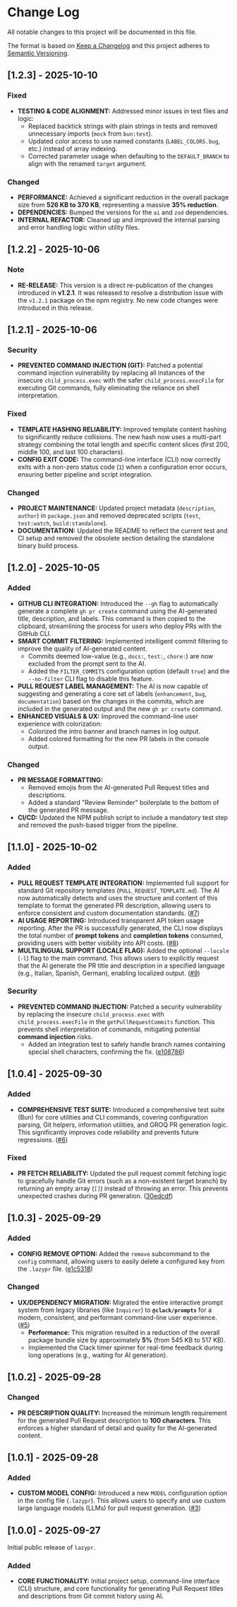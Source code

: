 # Change Log

All notable changes to this project will be documented in this file.

The format is based on [Keep a Changelog](http://keepachangelog.com/) and this project adheres to [Semantic Versioning](http://semver.org/).

## [1.2.3] - 2025-10-10

### Fixed
- **TESTING & CODE ALIGNMENT:** Addressed minor issues in test files and logic:
    - Replaced backtick strings with plain strings in tests and removed unnecessary imports (`mock` from `bun:test`).
    - Updated color access to use named constants (`LABEL_COLORS.bug`, etc.) instead of array indexing.
    - Corrected parameter usage when defaulting to the `DEFAULT_BRANCH` to align with the renamed `target` argument.

### Changed
- **PERFORMANCE:** Achieved a significant reduction in the overall package size from **526 KB to 370 KB**, representing a massive **35% reduction**.
- **DEPENDENCIES:** Bumped the versions for the `ai` and `zod` dependencies.
- **INTERNAL REFACTOR:** Cleaned up and improved the internal parsing and error handling logic within utility files.

## [1.2.2] - 2025-10-06

### Note

- **RE-RELEASE:** This version is a direct re-publication of the changes introduced in **v1.2.1**. It was released to resolve a distribution issue with the `v1.2.1` package on the npm registry. No new code changes were introduced in this release.

## [1.2.1] - 2025-10-06

### Security

- **PREVENTED COMMAND INJECTION (GIT):** Patched a potential command injection vulnerability by replacing all instances of the insecure `child_process.exec` with the safer `child_process.execFile` for executing Git commands, fully eliminating the reliance on shell interpretation.

### Fixed

- **TEMPLATE HASHING RELIABILITY:** Improved template content hashing to significantly reduce collisions. The new hash now uses a multi-part strategy combining the total length and specific content slices (first 200, middle 100, and last 100 characters).
- **CONFIG EXIT CODE:** The command-line interface (CLI) now correctly exits with a non-zero status code (`1`) when a configuration error occurs, ensuring better pipeline and script integration.

### Changed

- **PROJECT MAINTENANCE:** Updated project metadata (`description`, `author`) in `package.json` and removed deprecated scripts (`test`, `test:watch`, `build:standalone`).
- **DOCUMENTATION:** Updated the README to reflect the current test and CI setup and removed the obsolete section detailing the standalone binary build process.

## [1.2.0] - 2025-10-05

### Added

- **GITHUB CLI INTEGRATION:** Introduced the `--gh` flag to automatically generate a complete `gh pr create` command using the AI-generated title, description, and labels. This command is then copied to the clipboard, streamlining the process for users who deploy PRs with the GitHub CLI.
- **SMART COMMIT FILTERING:** Implemented intelligent commit filtering to improve the quality of AI-generated content.
    - Commits deemed low-value (e.g., `docs:`, `test:`, `chore:`) are now excluded from the prompt sent to the AI.
    - Added the `FILTER_COMMITS` configuration option (default `true`) and the `--no-filter` CLI flag to disable this feature.
- **PULL REQUEST LABEL MANAGEMENT:** The AI is now capable of suggesting and generating a core set of labels (`enhancement`, `bug`, `documentation`) based on the changes in the commits, which are included in the generated output and the new `gh pr create` command.
- **ENHANCED VISUALS & UX:** Improved the command-line user experience with colorization:
    - Colorized the intro banner and branch names in log output.
    - Added colored formatting for the new PR labels in the console output.

### Changed

- **PR MESSAGE FORMATTING:**
    - Removed emojis from the AI-generated Pull Request titles and descriptions.
    - Added a standard "Review Reminder" boilerplate to the bottom of the generated PR message.
- **CI/CD:** Updated the NPM publish script to include a mandatory test step and removed the push-based trigger from the pipeline.

## [1.1.0] - 2025-10-02

### Added

- **PULL REQUEST TEMPLATE INTEGRATION:** Implemented full support for standard Git repository templates (`PULL_REQUEST_TEMPLATE.md`). The AI now automatically detects and uses the structure and content of this template to format the generated PR description, allowing users to enforce consistent and custom documentation standards. ([#7](https://github.com/R4ULtv/lazypr/pull/7))
- **AI USAGE REPORTING:** Introduced transparent API token usage reporting. After the PR is successfully generated, the CLI now displays the total number of **prompt tokens** and **completion tokens** consumed, providing users with better visibility into API costs. ([#8](https://github.com/R4ULtv/lazypr/pull/8))
- **MULTILINGUAL SUPPORT (LOCALE FLAG):** Added the optional `--locale` (`-l`) flag to the main command. This allows users to explicitly request that the AI generate the PR title and description in a specified language (e.g., Italian, Spanish, German), enabling localized output. ([#9](https://github.com/R4ULtv/lazypr/pull/9))

### Security

- **PREVENTED COMMAND INJECTION:** Patched a security vulnerability by replacing the insecure `child_process.exec` with `child_process.execFile` in the `getPullRequestCommits` function. This prevents shell interpretation of commands, mitigating potential **command injection** risks.
    - Added an integration test to safely handle branch names containing special shell characters, confirming the fix. ([e108786](https://github.com/R4ULtv/lazypr/commit/e108786e5d3f2daa64947b2f0059f95a947ea24d))

## [1.0.4] - 2025-09-30

### Added

- **COMPREHENSIVE TEST SUITE:** Introduced a comprehensive test suite (Bun) for core utilities and CLI commands, covering configuration parsing, Git helpers, information utilities, and GROQ PR generation logic. This significantly improves code reliability and prevents future regressions. ([#6](https://github.com/R4ULtv/lazypr/pull/6))

### Fixed

- **PR FETCH RELIABILITY:** Updated the pull request commit fetching logic to gracefully handle Git errors (such as a non-existent target branch) by returning an empty array (`[]`) instead of throwing an error. This prevents unexpected crashes during PR generation. ([30edcdf](https://github.com/R4ULtv/lazypr/commit/30edcdf))

## [1.0.3] - 2025-09-29

### Added

- **CONFIG REMOVE OPTION:** Added the `remove` subcommand to the `config` command, allowing users to easily delete a configured key from the `.lazypr` file. ([e1c5318](https://github.com/R4ULtv/lazypr/commit/e1c5318))

### Changed

- **UX/DEPENDENCY MIGRATION:** Migrated the entire interactive prompt system from legacy libraries (like `Inquirer`) to **`@clack/prompts`** for a modern, consistent, and performant command-line user experience. ([#5](https://github.com/R4ULtv/lazypr/pull/5))
    - **Performance:** This migration resulted in a reduction of the overall package bundle size by approximately **5%** (from 545 KB to 517 KB).
    - Implemented the Clack timer spinner for real-time feedback during long operations (e.g., waiting for AI generation).

## [1.0.2] - 2025-09-28

### Changed

- **PR DESCRIPTION QUALITY:** Increased the minimum length requirement for the generated Pull Request description to **100 characters**. This enforces a higher standard of detail and quality for the AI-generated content.

## [1.0.1] - 2025-09-28

### Added

- **CUSTOM MODEL CONFIG:** Introduced a new `MODEL` configuration option in the config file (`.lazypr`). This allows users to specify and use custom large language models (LLMs) for pull request generation. ([#3](https://github.com/R4ULtv/lazypr/pull/3))

## [1.0.0] - 2025-09-27

Initial public release of `lazypr`.

### Added

- **CORE FUNCTIONALITY:** Initial project setup, command-line interface (CLI) structure, and core functionality for generating Pull Request titles and descriptions from Git commit history using AI.
